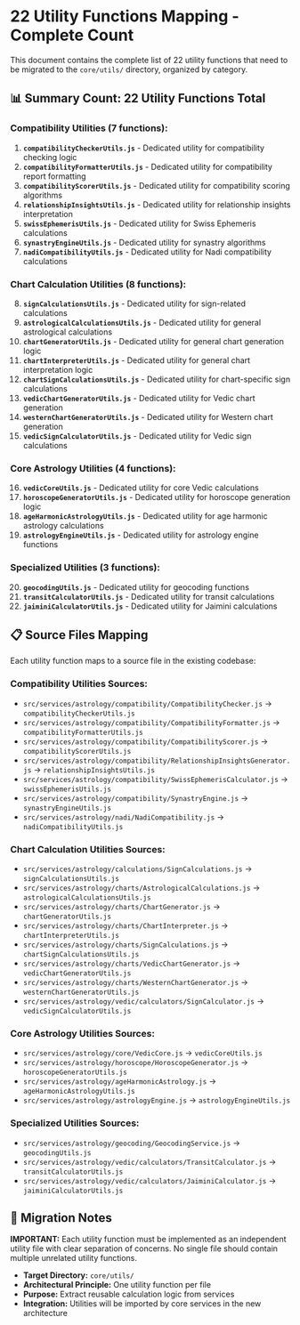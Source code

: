 # 22 Utility Functions Mapping - Complete Count

This document contains the complete list of 22 utility functions that need to be migrated to the `core/utils/` directory, organized by category.

## 📊 Summary Count: 22 Utility Functions Total

### Compatibility Utilities (7 functions):

1. **`compatibilityCheckerUtils.js`** - Dedicated utility for compatibility checking logic
2. **`compatibilityFormatterUtils.js`** - Dedicated utility for compatibility report formatting
3. **`compatibilityScorerUtils.js`** - Dedicated utility for compatibility scoring algorithms
4. **`relationshipInsightsUtils.js`** - Dedicated utility for relationship insights interpretation
5. **`swissEphemerisUtils.js`** - Dedicated utility for Swiss Ephemeris calculations
6. **`synastryEngineUtils.js`** - Dedicated utility for synastry algorithms
7. **`nadiCompatibilityUtils.js`** - Dedicated utility for Nadi compatibility calculations

### Chart Calculation Utilities (8 functions):

8. **`signCalculationsUtils.js`** - Dedicated utility for sign-related calculations
9. **`astrologicalCalculationsUtils.js`** - Dedicated utility for general astrological calculations
10. **`chartGeneratorUtils.js`** - Dedicated utility for general chart generation logic
11. **`chartInterpreterUtils.js`** - Dedicated utility for general chart interpretation logic
12. **`chartSignCalculationsUtils.js`** - Dedicated utility for chart-specific sign calculations
13. **`vedicChartGeneratorUtils.js`** - Dedicated utility for Vedic chart generation
14. **`westernChartGeneratorUtils.js`** - Dedicated utility for Western chart generation
15. **`vedicSignCalculatorUtils.js`** - Dedicated utility for Vedic sign calculations

### Core Astrology Utilities (4 functions):

16. **`vedicCoreUtils.js`** - Dedicated utility for core Vedic calculations
17. **`horoscopeGeneratorUtils.js`** - Dedicated utility for horoscope generation logic
18. **`ageHarmonicAstrologyUtils.js`** - Dedicated utility for age harmonic astrology calculations
19. **`astrologyEngineUtils.js`** - Dedicated utility for astrology engine functions

### Specialized Utilities (3 functions):

20. **`geocodingUtils.js`** - Dedicated utility for geocoding functions
21. **`transitCalculatorUtils.js`** - Dedicated utility for transit calculations
22. **`jaiminiCalculatorUtils.js`** - Dedicated utility for Jaimini calculations

## 📋 Source Files Mapping

Each utility function maps to a source file in the existing codebase:

### Compatibility Utilities Sources:

- `src/services/astrology/compatibility/CompatibilityChecker.js` → `compatibilityCheckerUtils.js`
- `src/services/astrology/compatibility/CompatibilityFormatter.js` → `compatibilityFormatterUtils.js`
- `src/services/astrology/compatibility/CompatibilityScorer.js` → `compatibilityScorerUtils.js`
- `src/services/astrology/compatibility/RelationshipInsightsGenerator.js` → `relationshipInsightsUtils.js`
- `src/services/astrology/compatibility/SwissEphemerisCalculator.js` → `swissEphemerisUtils.js`
- `src/services/astrology/compatibility/SynastryEngine.js` → `synastryEngineUtils.js`
- `src/services/astrology/nadi/NadiCompatibility.js` → `nadiCompatibilityUtils.js`

### Chart Calculation Utilities Sources:

- `src/services/astrology/calculations/SignCalculations.js` → `signCalculationsUtils.js`
- `src/services/astrology/charts/AstrologicalCalculations.js` → `astrologicalCalculationsUtils.js`
- `src/services/astrology/charts/ChartGenerator.js` → `chartGeneratorUtils.js`
- `src/services/astrology/charts/ChartInterpreter.js` → `chartInterpreterUtils.js`
- `src/services/astrology/charts/SignCalculations.js` → `chartSignCalculationsUtils.js`
- `src/services/astrology/charts/VedicChartGenerator.js` → `vedicChartGeneratorUtils.js`
- `src/services/astrology/charts/WesternChartGenerator.js` → `westernChartGeneratorUtils.js`
- `src/services/astrology/vedic/calculators/SignCalculator.js` → `vedicSignCalculatorUtils.js`

### Core Astrology Utilities Sources:

- `src/services/astrology/core/VedicCore.js` → `vedicCoreUtils.js`
- `src/services/astrology/horoscope/HoroscopeGenerator.js` → `horoscopeGeneratorUtils.js`
- `src/services/astrology/ageHarmonicAstrology.js` → `ageHarmonicAstrologyUtils.js`
- `src/services/astrology/astrologyEngine.js` → `astrologyEngineUtils.js`

### Specialized Utilities Sources:

- `src/services/astrology/geocoding/GeocodingService.js` → `geocodingUtils.js`
- `src/services/astrology/vedic/calculators/TransitCalculator.js` → `transitCalculatorUtils.js`
- `src/services/astrology/vedic/calculators/JaiminiCalculator.js` → `jaiminiCalculatorUtils.js`

## 🎯 Migration Notes

**IMPORTANT:** Each utility function must be implemented as an independent utility file with clear separation of concerns. No single file should contain multiple unrelated utility functions.

- **Target Directory:** `core/utils/`
- **Architectural Principle:** One utility function per file
- **Purpose:** Extract reusable calculation logic from services
- **Integration:** Utilities will be imported by core services in the new architecture
